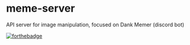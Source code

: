 # meme-server
API server for image manipulation, focused on Dank Memer (discord bot)

[![forthebadge](https://forthebadge.com/images/badges/60-percent-of-the-time-works-every-time.svg)](https://forthebadge.com)
